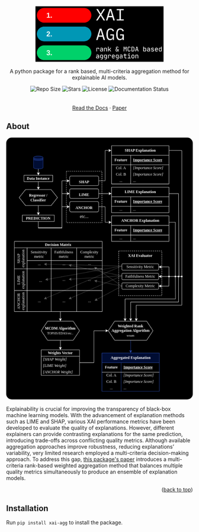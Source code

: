 <a id="readme-top"></a>

<!-- PROJECT LOGO -->
<br />
<div align="center">
  <a href="https://github.com/hiaac-finance/xai_aggregation">
    <img src="resources/logo-black.png" alt="Logo" height="150">
  </a>

  <p align="center">
    A python package for a rank based, multi-criteria aggregation method for explainable AI models.
    <div align="center">
      <img src="https://img.shields.io/github/repo-size/hiaac-finance/xai_aggregation" alt="Repo Size">
      <img src="https://img.shields.io/github/stars/hiaac-finance/xai_aggregation" alt="Stars">
      <img src="https://img.shields.io/github/license/hiaac-finance/xai_aggregation" alt="License">
      <img src="https://img.shields.io/readthedocs/xai-agg" alt="Documentation Status">
    </div>
    <br />
    <br />
    <a href="https://xai-agg.readthedocs.io/en/latest/">Read the Docs</a>
    ·
    <a href="https://arxiv.org/abs/2505.24612">Paper</a>
  </p>
</div>

<!-- ABOUT THE PROJECT -->
## About

<div align="center">
    <img src="resources/diagram-black.png" alt="Diagram" style="border-radius: 15px;">
</div>

Explainability is crucial for improving the transparency of black-box machine learning models. With the advancement of explanation methods such as LIME and SHAP, various XAI performance metrics have been developed to evaluate the quality of explanations. However, different explainers can provide contrasting explanations for the same prediction, introducing trade-offs across conflicting quality metrics. Although available aggregation approaches improve robustness,
reducing explanations’ variability, very limited research employed a multi-criteria decision-making approach. To address this gap, <a href="">this package's paper</a> introduces a multi-criteria rank-based weighted aggregation method that balances multiple quality metrics simultaneously to produce an ensemble of explanation models.<!--  -->


<p align="right">(<a href="#readme-top">back to top</a>)</p>

## Installation
Run `pip install xai-agg` to install the package.
